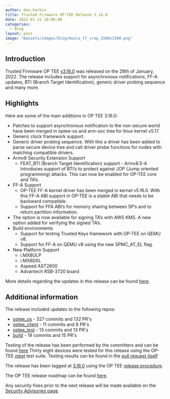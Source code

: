 ```yaml
---
author: don.harbin
title: Trusted Firmware OP-TEE Release 3.16.0
date: 2022-01-31 10:00:00
categories:
  - Blog
layout: post
image: "@assets/images/blog/musca_tf_crop_1500x1500.png"
---
```


## Introduction

Trusted Firmware OP TEE [v3.16.0](https://github.com/OP-TEE/optee_os/blob/master/CHANGELOG.md) was released on the 28th of January, 2022. The release includes support for asynchronous notifications, FF-A updates, BTI (Branch Target Identification), generic driver probing sequence and many more.

## Highlights

Here are some of the main additions in OP TEE 3.16.0:

- Patches to support asynchronous notification to the non-secure world have been merged in optee-os and arm-soc tree for linux kernel v5.17.
- Generic clock framework support.
- Generic driver probing sequence. With this a driver has been added to parse secure device tree and call driver probe functions for nodes with matching compatible drivers.
- Armv8 Security Extension Support
  - FEAT_BTI (Branch Target Identification) support - Armv8.5-A introduces support of BTI’s to protect against JOP (Jump oriented programming) attacks. This can now be enabled for OP-TEE core and TA’s.
- FF-A Support
  - OP-TEE FF-A kernel driver has been merged in kernel v5.16.0. With this FF-A ABI support in OP-TEE is a stable ABI that needs to be backward compatible.
  - Support for FFA ABI’s for memory sharing between SP’s and to return partition information.
- The option is now available for signing TA’s with AWS KMS. A new option added for verifying the signed TA’s.
- Build environments
  - Support for testing Trusted Keys framework with OP-TEE on QEMU v8.
  - Support for FF-A on QEMU v8 using the new SPMC_AT_EL flag.
- New Platform Support
  - i.MX8ULP
  - i.MX8DXL
  - Aspeed AST2600
  - Advantech RSB-3720 board

More details regarding the updates in this release can be found [here](https://github.com/OP-TEE/optee_os/blob/master/CHANGELOG.md).

## Additional information

The release included updates to the following repos:

- [optee_os](https://optee.readthedocs.io/en/latest/building/gits/optee_os.html#optee-os) - 327 commits and 132 PR's
- [optee_client](https://optee.readthedocs.io/en/latest/building/gits/optee_client.html#optee-client) - 11 commits and 8 PR's
- [optee_test](https://optee.readthedocs.io/en/latest/building/gits/optee_test.html#optee-test) - 13 commits and 13 PR's
- [build](https://optee.readthedocs.io/en/latest/building/gits/build.html#build) - 19 commits and 15 PR's

Testing of the release has been performed by the committers and can be found [here](https://github.com/OP-TEE/optee_os/pull/5094/commits/c73f274f1ecacd7553e7ec4e56fcd1c343edc566)
Thirty eight devices were tested for this release using the OP-TEE [xtest](https://optee.readthedocs.io/en/latest/building/gits/optee_test.html) test suite. Testing results can be found in the [pull request itself](https://github.com/OP-TEE/optee_os/pull/5094)

The release has been tagged at [3.16.0](https://github.com/OP-TEE/optee_os/releases/tag/3.16.0) using the OP TEE [release procedure](https://optee.readthedocs.io/en/latest/general/releases.html#release-procedure).

The OP TEE release roadmap can be found [here](https://optee.readthedocs.io/en/latest/general/releases.html).

Any security fixes prior to the next release will be made available on the [Security Advisories page](https://github.com/OP-TEE/optee_os/security/advisories?state=published).

